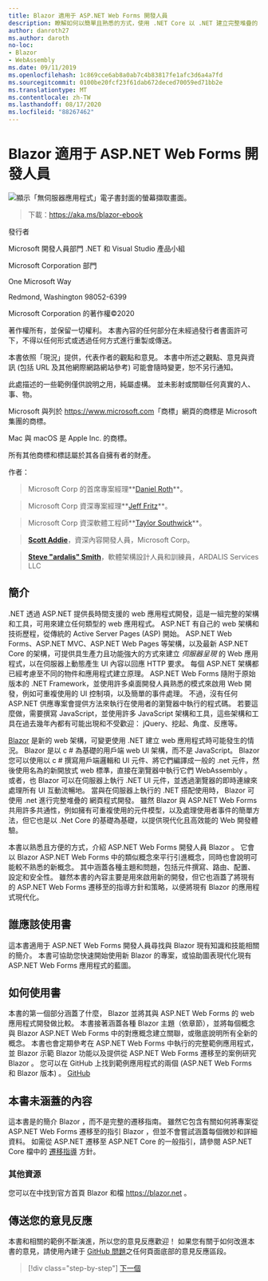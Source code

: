 ```yaml
---
title: Blazor 適用于 ASP.NET Web Forms 開發人員
description: 瞭解如何以簡單且熟悉的方式，使用 .NET Core 以 .NET 建立完整堆疊的 web 應用程式 Blazor 。
author: danroth27
ms.author: daroth
no-loc:
- Blazor
- WebAssembly
ms.date: 09/11/2019
ms.openlocfilehash: 1c869cce6ab8a0ab7c4b83817fe1afc3d6a4a7fd
ms.sourcegitcommit: 0100be20fcf23f61dab672deced70059ed71bb2e
ms.translationtype: MT
ms.contentlocale: zh-TW
ms.lasthandoff: 08/17/2020
ms.locfileid: "88267462"
---
```

# <a name="no-locblazor-for-aspnet-web-forms-developers"></a>Blazor 適用于 ASP.NET Web Forms 開發人員

![顯示「無伺服器應用程式」電子書封面的螢幕擷取畫面。](./media/index/blazor-for-aspnet-web-forms-developers.png)

> 下載：<https://aka.ms/blazor-ebook>

發行者

Microsoft 開發人員部門 .NET 和 Visual Studio 產品小組

Microsoft Corporation 部門

One Microsoft Way

Redmond, Washington 98052-6399

Microsoft Corporation 的著作權©2020

著作權所有，並保留一切權利。 本書內容的任何部分在未經過發行者書面許可下，不得以任何形式或透過任何方式進行重製或傳送。

本書依照「現況」提供，代表作者的觀點和意見。 本書中所述之觀點、意見與資訊 (包括 URL 及其他網際網路網站參考) 可能會隨時變更，恕不另行通知。

此處描述的一些範例僅供說明之用，純屬虛構。 並未影射或關聯任何真實的人、事、物。

Microsoft 與列於 <https://www.microsoft.com>「商標」網頁的商標是 Microsoft 集團的商標。

Mac 與 macOS 是 Apple Inc. 的商標。

所有其他商標和標誌屬於其各自擁有者的財產。

作者：

> Microsoft Corp 的首席專案經理**[Daniel Roth](https://github.com/danroth27)**。

> Microsoft Corp 資深專案經理**[Jeff Fritz](https://github.com/csharpfritz)**。

> Microsoft Corp 資深軟體工程師**[Taylor Southwick](https://github.com/twsouthwick)**。

> **[Scott Addie](https://github.com/scottaddie)**，資深內容開發人員，Microsoft Corp。

> **[Steve "ardalis" Smith](https://ardalis.com)**，軟體架構設計人員和訓練員，ARDALIS Services LLC

## <a name="introduction"></a>簡介

.NET 透過 ASP.NET 提供長時間支援的 web 應用程式開發，這是一組完整的架構和工具，可用來建立任何類型的 web 應用程式。 ASP.NET 有自己的 web 架構和技術歷程，從傳統的 Active Server Pages (ASP) 開始。 ASP.NET Web Forms、ASP.NET MVC、ASP.NET Web Pages 等架構，以及最新 ASP.NET Core 的架構，可提供具生產力且功能強大的方式來建立 *伺服器呈現* 的 Web 應用程式，以在伺服器上動態產生 UI 內容以回應 HTTP 要求。 每個 ASP.NET 架構都已經考慮至不同的物件和應用程式建立原理。 ASP.NET Web Forms 隨附于原始版本的 .NET Framework，並使用許多桌面開發人員熟悉的模式來啟用 Web 開發，例如可重複使用的 UI 控制項，以及簡單的事件處理。 不過，沒有任何 ASP.NET 供應專案會提供方法來執行在使用者的瀏覽器中執行的程式碼。 若要這麼做，需要撰寫 JavaScript，並使用許多 JavaScript 架構和工具，這些架構和工具在過去幾年內都有可能出現和不受歡迎： jQuery、挖起、角度、反應等。

[Blazor](https://blazor.net) 是新的 web 架構，可變更使用 .NET 建立 web 應用程式時可能發生的情況。 Blazor 是以 c # 為基礎的用戶端 web UI 架構，而不是 JavaScript。 Blazor您可以使用以 c # 撰寫用戶端邏輯和 UI 元件、將它們編譯成一般的 .net 元件，然後使用名為的新開放式 web 標準，直接在瀏覽器中執行它們 WebAssembly 。 或者，也 Blazor 可以在伺服器上執行 .NET UI 元件，並透過瀏覽器的即時連線來處理所有 UI 互動流暢地。 當與在伺服器上執行的 .NET 搭配使用時， Blazor 可使用 .net 進行完整堆疊的 網頁程式開發。 雖然 Blazor 與 ASP.NET Web Forms 共用許多共通性，例如擁有可重複使用的元件模型，以及處理使用者事件的簡單方法，但它也是以 .Net Core 的基礎為基礎，以提供現代化且高效能的 Web 開發體驗。

本書以熟悉且方便的方式，介紹 ASP.NET Web Forms 開發人員 Blazor 。 它會以 Blazor ASP.NET Web Forms 中的類似概念來平行引進概念，同時也會說明可能較不熟悉的新概念。 其中涵蓋各種主題和問題，包括元件撰寫、路由、配置、設定和安全性。 雖然本書的內容主要是用來啟用新的開發，但它也涵蓋了將現有的 ASP.NET Web Forms 遷移至的指導方針和策略，以便將現有 Blazor 的應用程式現代化。

## <a name="who-should-use-the-book"></a>誰應該使用書

這本書適用于 ASP.NET Web Forms 開發人員尋找與 Blazor 現有知識和技能相關的簡介。 本書可協助您快速開始使用新 Blazor 的專案，或協助圖表現代化現有 ASP.NET Web Forms 應用程式的藍圖。

## <a name="how-to-use-the-book"></a>如何使用書

本書的第一個部分涵蓋了什麼， Blazor 並將其與 ASP.NET Web Forms 的 web 應用程式開發做比較。 本書接著涵蓋各種 Blazor 主題（依章節），並將每個概念與 Blazor ASP.NET Web Forms 中的對應概念建立關聯，或徹底說明所有全新的概念。 本書也會定期參考在 ASP.NET Web Forms 中執行的完整範例應用程式，並 Blazor 示範 Blazor 功能以及提供從 ASP.NET Web Forms 遷移至的案例研究 Blazor 。 您可以在 GitHub 上找到範例應用程式的兩個 (ASP.NET Web Forms 和 Blazor 版本) 。 [GitHub](https://github.com/dotnet-architecture/eshoponblazor)

## <a name="what-this-book-doesnt-cover"></a>本書未涵蓋的內容

這本書是的簡介 Blazor ，而不是完整的遷移指南。 雖然它包含有關如何將專案從 ASP.NET Web Forms 遷移至的指引 Blazor ，但並不會嘗試涵蓋每個微妙和詳細資料。 如需從 ASP.NET 遷移至 ASP.NET Core 的一般指引，請參閱 ASP.NET Core 檔中的 [遷移指導](https://docs.microsoft.com/aspnet/core/migration/proper-to-2x/) 方針。

### <a name="additional-resources"></a>其他資源

您可以在中找到官方首頁 Blazor 和檔 <https://blazor.net> 。

## <a name="send-your-feedback"></a>傳送您的意見反應

本書和相關的範例不斷演進，所以您的意見反應歡迎！ 如果您有關于如何改進本書的意見，請使用內建于 [GitHub 問題](https://github.com/dotnet/docs/issues)之任何頁面底部的意見反應區段。

>[!div class="step-by-step"]
>[下一個](introduction.md)
